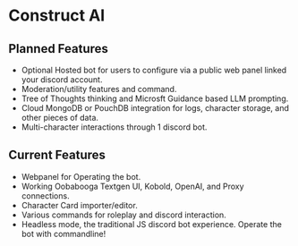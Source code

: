 # Construct AI
## Planned Features
- Optional Hosted bot for users to configure via a public web panel linked your discord account.
- Moderation/utility features and command.
- Tree of Thoughts thinking and Microsft Guidance based LLM prompting.
- Cloud MongoDB or PouchDB integration for logs, character storage, and other pieces of data.
- Multi-character interactions through 1 discord bot.
## Current Features
- Webpanel for Operating the bot.
- Working Oobabooga Textgen UI, Kobold, OpenAI, and Proxy connections.
- Character Card importer/editor.
- Various commands for roleplay and discord interaction.
- Headless mode, the traditional JS discord bot experience. Operate the bot with commandline!
